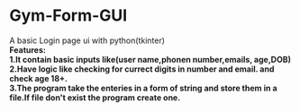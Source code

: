 # Gym-Form-GUI
A basic Login page ui with python(tkinter) <br>
<b>Features: <br>
1.It contain basic inputs like(user name,phonen number,emails, age,DOB) <br>
2.Have logic like checking for currect digits in number and email. and check age 18+. <br>
3.The program take the enteries in a form of string and store them in a file.If file don't exist the program create one. <br>
